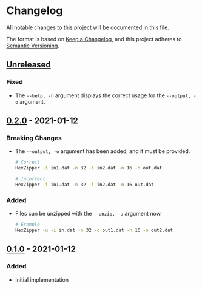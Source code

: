 # Changelog

All notable changes to this project will be documented in this file.

The format is based on [Keep a Changelog](https://keepachangelog.com/en/1.0.0/),
and this project adheres to
[Semantic Versioning](https://semver.org/spec/v2.0.0.html).

## [Unreleased]

### Fixed

- The `--help, -h` argument displays the correct usage for the `--output, -o`
  argument.

## [0.2.0] - 2021-01-12

### Breaking Changes

- The `--output, -o` argument has been added, and it must be provided.

  ```bash
  # Correct
  HexZipper -i in1.dat -n 32 -i in2.dat -n 16 -o out.dat

  # Incorrect
  HexZipper -i in1.dat -n 32 -i in2.dat -n 16 out.dat
  ```

### Added

- Files can be unzipped with the `--unzip, -u` argument now.

  ```bash
  # Example
  HexZipper -u -i in.dat -n 32 -o out1.dat -n 16 -o out2.dat
  ```

## [0.1.0] - 2021-01-12

### Added

- Initial implementation

[unreleased]: https://github.com/jordanbtucker/HexZipper/compare/v0.2.0...HEAD
[0.2.0]: https://github.com/jordanbtucker/HexZipper/releases/tag/v0.2.0
[0.1.0]: https://github.com/jordanbtucker/HexZipper/releases/tag/v0.1.0

